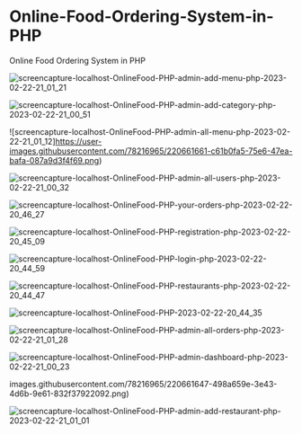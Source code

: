 # Online-Food-Ordering-System-in-PHP

Online Food Ordering System in PHP

![screencapture-localhost-OnlineFood-PHP-admin-add-menu-php-2023-02-22-21_01_21](https://user-images.githubusercontent.com/78216965/220661632-ffa898df-7510-4168-a93f-a76cee0d6657.png)

![screencapture-localhost-OnlineFood-PHP-admin-add-category-php-2023-02-22-21_00_51](https://user-images.githubusercontent.com/78216965/220661659-261ccb24-2858-4807-b69b-705cb3f2425d.png)

![screencapture-localhost-OnlineFood-PHP-admin-all-menu-php-2023-02-22-21_01_12]https://user-images.githubusercontent.com/78216965/220661661-c61b0fa5-75e6-47ea-bafa-087a9d3f4f69.png)

![screencapture-localhost-OnlineFood-PHP-admin-all-users-php-2023-02-22-21_00_32](https://user-images.githubusercontent.com/78216965/220661670-f5a5dab9-c5be-4438-897f-320743e690c5.png)

![screencapture-localhost-OnlineFood-PHP-your-orders-php-2023-02-22-20_46_27](https://user-images.githubusercontent.com/78216965/220661680-9b2318ab-a3af-418b-991b-74b7526b7779.png)

![screencapture-localhost-OnlineFood-PHP-registration-php-2023-02-22-20_45_09](https://user-images.githubusercontent.com/78216965/220661683-92286c35-6994-4734-a36f-32bc03f5f550.png)

![screencapture-localhost-OnlineFood-PHP-login-php-2023-02-22-20_44_59](https://user-images.githubusercontent.com/78216965/220661686-7ec1dcc0-97e6-4430-ae8c-b5812e2efcc1.png)

![screencapture-localhost-OnlineFood-PHP-restaurants-php-2023-02-22-20_44_47](https://user-images.githubusercontent.com/78216965/220661689-c5e2f3e5-5391-4a88-8cf2-6ce4603dd38b.png)

![screencapture-localhost-OnlineFood-PHP-2023-02-22-20_44_35](https://user-images.githubusercontent.com/78216965/220661697-31902983-6bcc-4804-864c-37bca11a9cb1.png)

![screencapture-localhost-OnlineFood-PHP-admin-all-orders-php-2023-02-22-21_01_28](https://user-images.githubusercontent.com/78216965/220661704-8f88a23b-fc55-45c4-b6e5-6ba5e4a068ac.png)

![screencapture-localhost-OnlineFood-PHP-admin-dashboard-php-2023-02-22-21_00_23](https://user-images.githubusercontent.com/78216965/220661677-57f8535b-8be8-44d4-8403-498119b91300.png)

images.githubusercontent.com/78216965/220661647-498a659e-3e43-4d6b-9e61-832f37922092.png)

![screencapture-localhost-OnlineFood-PHP-admin-add-restaurant-php-2023-02-22-21_01_01](https://user-images.githubusercontent.com/78216965/220661655-54e1dfaa-b15f-42dc-8cfb-a2c03d5829da.png)
